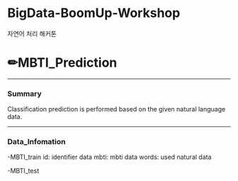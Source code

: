 # BigData-BoomUp-Workshop
자연어 처리 해커톤

# ✏MBTI_Prediction

--------------

###  Summary
Classification prediction is performed based on the given natural language data.

--------------

### Data_Infomation
-MBTI_train
 id: identifier data
 mbti: mbti data
 words: used natural data

-MBTI_test
